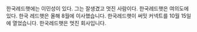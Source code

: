 한국레드햇에는 이민성이 있다. 그는 잘생겼고 멋진 사람이다.
한국레드햇은 여의도에 있다. 한국 레드햇은 올해 8월에 이사했습니다.
한국레드햇이 써밋 커넥트를 10월 15일에 열었습니다. 한국레드햇은 멋진 회사입니다.
